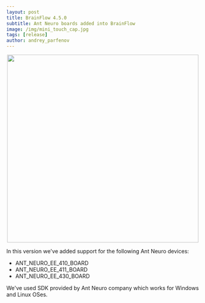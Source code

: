 ```yaml
---
layout: post
title: BrainFlow 4.5.0
subtitle: Ant Neuro boards added into BrainFlow
image: /img/mini_touch_cap.jpg
tags: [release]
author: andrey_parfenov
---
```



<div style="text-align: center">
    <a href="https://www.ant-neuro.com/" title="AntNeuro" target="_blank" align="center">
        <img width="500" height="490" src="https://live.staticflickr.com/65535/51331462280_580d890535.jpg">
    </a>
</div>

In this version we've added support for the following Ant Neuro devices:

* ANT_NEURO_EE_410_BOARD
* ANT_NEURO_EE_411_BOARD
* ANT_NEURO_EE_430_BOARD

We've used SDK provided by Ant Neuro company which works for Windows and Linux OSes.
